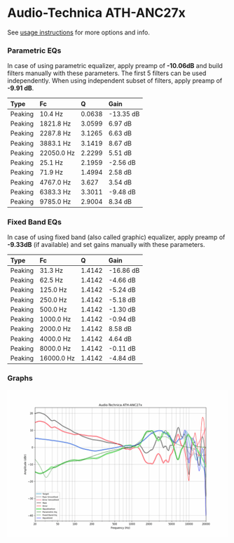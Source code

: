 # Audio-Technica ATH-ANC27x
See [usage instructions](https://github.com/jaakkopasanen/AutoEq#usage) for more options and info.

### Parametric EQs
In case of using parametric equalizer, apply preamp of **-10.06dB** and build filters manually
with these parameters. The first 5 filters can be used independently.
When using independent subset of filters, apply preamp of **-9.91 dB**.

| Type    | Fc         |      Q | Gain      |
|:--------|:-----------|:-------|:----------|
| Peaking | 10.4 Hz    | 0.0638 | -13.35 dB |
| Peaking | 1821.8 Hz  | 3.0599 | 6.97 dB   |
| Peaking | 2287.8 Hz  | 3.1265 | 6.63 dB   |
| Peaking | 3883.1 Hz  | 3.1419 | 8.67 dB   |
| Peaking | 22050.0 Hz | 2.2299 | 5.51 dB   |
| Peaking | 25.1 Hz    | 2.1959 | -2.56 dB  |
| Peaking | 71.9 Hz    | 1.4994 | 2.58 dB   |
| Peaking | 4767.0 Hz  | 3.627  | 3.54 dB   |
| Peaking | 6383.3 Hz  | 3.3011 | -9.48 dB  |
| Peaking | 9785.0 Hz  | 2.9004 | 8.34 dB   |

### Fixed Band EQs
In case of using fixed band (also called graphic) equalizer, apply preamp of **-9.33dB**
(if available) and set gains manually with these parameters.

| Type    | Fc         |      Q | Gain      |
|:--------|:-----------|:-------|:----------|
| Peaking | 31.3 Hz    | 1.4142 | -16.86 dB |
| Peaking | 62.5 Hz    | 1.4142 | -4.66 dB  |
| Peaking | 125.0 Hz   | 1.4142 | -5.24 dB  |
| Peaking | 250.0 Hz   | 1.4142 | -5.18 dB  |
| Peaking | 500.0 Hz   | 1.4142 | -1.30 dB  |
| Peaking | 1000.0 Hz  | 1.4142 | -0.94 dB  |
| Peaking | 2000.0 Hz  | 1.4142 | 8.58 dB   |
| Peaking | 4000.0 Hz  | 1.4142 | 4.64 dB   |
| Peaking | 8000.0 Hz  | 1.4142 | -0.11 dB  |
| Peaking | 16000.0 Hz | 1.4142 | -4.84 dB  |

### Graphs
![](./Audio-Technica%20ATH-ANC27x.png)